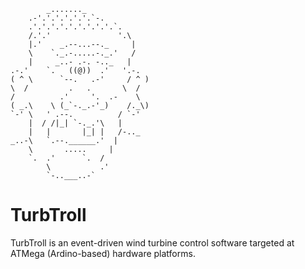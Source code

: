 <!-- language: lang-none -->
            _......._
        .-'.'.'.'.'.'.`-.
        .'.'.'.'.'.'.'.'.'.`.
        /.'.'               '.\
        |.'    _.--...--._     |
        \    `._.-.....-._.'   /
        |     _..- .-. -.._   |
    .-.'    `.   ((@))  .'   '.-.
    ( ^ \      `--.   .-'     / ^ )
    \  /         .   .       \  /
    /          .'     '.  .-    \
    ( _.\    \ (_`-._.-'_)    /._\)
    `-' \   ' .--.          / `-'
        |  / /|_| `-._.'\   |
        |   |       |_| |   /-.._
    _..-\   `.--.______.'  |
        \       .....     |
        `.  .'      `.  /
            \           .'
            `-..___..-`

# TurbTroll

TurbTroll is an event-driven wind turbine control software targeted at ATMega (Ardino-based) hardware platforms. 


